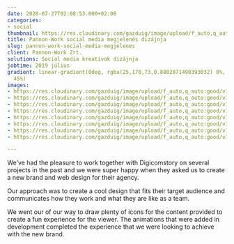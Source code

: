 ```yaml
---
date: 2020-07-27T02:08:53.000+02:00
categories:
- social
thumbnail: https://res.cloudinary.com/gazduig/image/upload/f_auto,q_auto:good/v1595856710/cms/MBM_iohbtv.png
title: Pannon-Work social media megjelenés dizájnja
slug: pannon-work-social-media-megjelenes
client: Pannon-Work Zrt.
solutions: Social media kreatívok dizájnja
jobtime: 2019 július
gradient: linear-gradient(0deg, rgba(25,170,73,0.8802871490393032) 0%, rgba(53,149,130,0)
  45%)
images:
- https://res.cloudinary.com/gazduig/image/upload/f_auto,q_auto:good/v1595808649/cms/Frame_38_lmzcke.webp
- https://res.cloudinary.com/gazduig/image/upload/f_auto,q_auto:good/v1595808649/cms/Frame_37_oyryue.webp
- https://res.cloudinary.com/gazduig/image/upload/f_auto,q_auto:good/v1595808648/cms/Frame_36_oeizpg.webp
- https://res.cloudinary.com/gazduig/image/upload/f_auto,q_auto:good/v1595808649/cms/Frame_35_lrecel.webp
- https://res.cloudinary.com/gazduig/image/upload/f_auto,q_auto:good/v1595808649/cms/Frame_34_g5ltna.webp
- https://res.cloudinary.com/gazduig/image/upload/f_auto,q_auto:good/v1595808649/cms/Frame_33_nqd6gy.webp
- https://res.cloudinary.com/gazduig/image/upload/f_auto,q_auto:good/v1595808649/cms/Frame_32_npmkli.webp
- https://res.cloudinary.com/gazduig/image/upload/f_auto,q_auto:good/v1595808649/cms/Frame_31_fx9yz4.webp

---
```

We’ve had the pleasure to work together with Digicomstory on several projects in the past and we were super happy when they asked us to create a new brand and web design for their agency.

Our approach was to create a cool design that fits their target audience and communicates how they work and what they are like as a team.

We went our of our way to draw plenty of icons for the content provided to create a fun experience for the viewer. The animations that were added in development completed the experience that we were looking to achieve with the new brand.